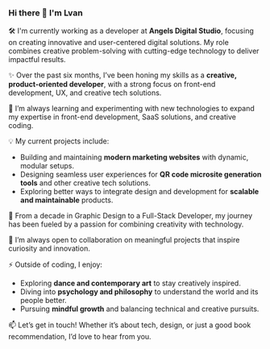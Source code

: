 ### Hi there 👋 I'm Lvan

🛠️ I'm currently working as a developer at **Angels Digital Studio**, focusing on creating innovative and user-centered digital solutions. My role combines creative problem-solving with cutting-edge technology to deliver impactful results.

✨ Over the past six months, I’ve been honing my skills as a **creative, product-oriented developer**, with a strong focus on front-end development, UX, and creative tech solutions.

🌱 I’m always learning and experimenting with new technologies to expand my expertise in front-end development, SaaS solutions, and creative coding.

💡 My current projects include:
- Building and maintaining **modern marketing websites** with dynamic, modular setups.
- Designing seamless user experiences for **QR code microsite generation tools** and other creative tech solutions.
- Exploring better ways to integrate design and development for **scalable and maintainable** products.

🌟 From a decade in Graphic Design to a Full-Stack Developer, my journey has been fueled by a passion for combining creativity with technology.

👯 I’m always open to collaboration on meaningful projects that inspire curiosity and innovation. 


⚡ Outside of coding, I enjoy:
- Exploring **dance and contemporary art** to stay creatively inspired.
- Diving into **psychology and philosophy** to understand the world and its people better.
- Pursuing **mindful growth** and balancing technical and creative pursuits.

📫 Let’s get in touch! Whether it’s about tech, design, or just a good book recommendation, I’d love to hear from you.
